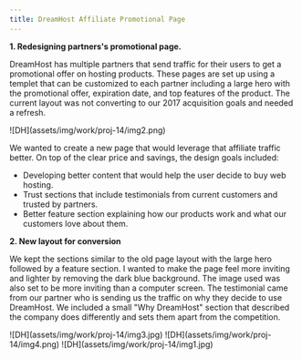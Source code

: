 ```yaml
---
title: DreamHost Affiliate Promotional Page 
---
```

<p><strong>1. Redesigning partners's promotional page.</strong></p>
<p>DreamHost has multiple partners that send traffic for their users to get a promotional offer on hosting products. These pages are set up using a templet that can be customized to each partner including a large hero with the promotional offer, expiration date, and top features of the product. The current layout was not converting to our 2017 acquisition goals and needed a refresh.</p>
![DH](assets/img/work/proj-14/img2.png)
<p>We wanted to create a new page that would leverage that affiliate traffic better. On top of the clear price and savings, the design goals included:</p>
<ul>
<li>Developing better content that would help the user decide to buy web hosting.</li>
<li>Trust sections that include testimonials from current customers and trusted by partners.</li>
<li>Better feature section explaining how our products work and what our customers love about them.</li>
</ul>

<p><strong>2. New layout for conversion</strong></p>
<p>We kept the sections similar to the old page layout with the large hero followed by a feature section. I wanted to make the page feel more inviting and lighter by removing the dark blue background. The image used was also set to be more inviting than a computer screen. The testimonial came from our partner who is sending us the traffic on why they decide to use DreamHost. We included a small "Why DreamHost" section that described the company does differently and sets them apart from the competition.</p>
![DH](assets/img/work/proj-14/img3.jpg)
![DH](assets/img/work/proj-14/img4.png)
![DH](assets/img/work/proj-14/img1.jpg)
